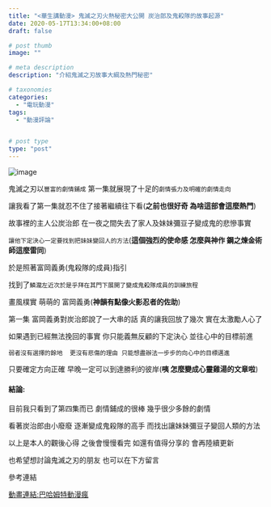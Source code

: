 ```yaml
---
title: "<華生講動漫> 鬼滅之刃火熱秘密大公開 炭治郎及鬼殺隊的故事起源"
date: 2020-05-17T13:34:00+08:00
draft: false

# post thumb
image: ""

# meta description
description: "介紹鬼滅之刃故事大綱及熱門秘密"

# taxonomies
categories: 
  - "電玩動漫"
tags:
  - "動漫評論"


# post type
type: "post"
---
```


![image](../../images/post/鬼滅之刃.jpg)

鬼滅之刃以`豐富的劇情鋪成`  第一集就展現了十足的`劇情張力及明確的劇情走向`

讓我看了第一集就忍不住了接著繼續往下看(**之前也很好奇 為啥這部會這麼熱門**)   

故事裡的主人公炭治郎 在一夜之間失去了家人及妹妹彌豆子變成鬼的悲慘事實     

`讓他下定決心一定要找到把妹妹變回人的方法`(**這個強烈的使命感 怎麼與神作 鋼之煉金術師這麼雷同**)

於是照著富岡義勇(鬼殺隊的成員)指引

找到了`鱗瀧左近次於是乎拜在其門下展開了變成鬼殺隊成員的訓練旅程`

畫風樸實 萌萌的 富岡義勇(**神韻有點像火影忍者的佐助**)

第一集 富岡義勇對炭治郎說了一大串的話 真的讓我回放了幾次 實在太激勵人心了

如果遇到已經無法挽回的事實  你只能義無反顧的下定決心   並往心中的目標前進

`弱者沒有選擇的餘地  更沒有悲傷的理由 只能想盡辦法一步步的向心中的目標邁進`

只要確定方向正確 早晚一定可以到達勝利的彼岸(**咦 怎麼變成心靈雞湯的文章啦**)

#### 結論:

目前我只看到了第四集而已 劇情鋪成的很棒  幾乎很少多餘的劇情

看著炭治郎由小廢廢 逐漸變成鬼殺隊的高手 而找出讓妹妹彌豆子變回人類的方法

以上是本人的觀後心得 之後會慢慢看完  如還有值得分享的 會再陸續更新

也希望想討論鬼滅之刃的朋友 也可以在下方留言

 

參考連結

[動畫連結:巴哈姆特動漫瘋](https://ani.gamer.com.tw/)    